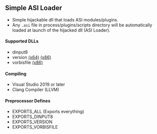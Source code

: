 ## Simple ASI Loader
- Simple hijackable dll that loads ASI modules/plugins.
- Any `.asi` file in process/plugins/scripts directory will be automatically loaded at launch of the hijacked dll (ASI Loader).

#### Supported DLLs
- dinput8
- version [(x64)](https://github.com/sneakyevil/SimpleASILoader/releases/tag/version_x64) [(x86)](https://github.com/sneakyevil/SimpleASILoader/releases/tag/version_x86)
- vorbisfile [(x86)](https://github.com/sneakyevil/SimpleASILoader/releases/tag/vorbisfile)

#### Compiling
- Visual Studio 2019 or later
- Clang Compiler (LLVM)

#### Preprocessor Defines
- EXPORTS_ALL (Exports everything)
- EXPORTS_DINPUT8
- EXPORTS_VERSION
- EXPORTS_VORBISFILE